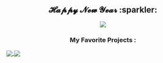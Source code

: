 <!-- DEB : Présentation -->
<div align=center>
    <h2>𝓗𝓪𝓹𝓹𝔂 𝓝𝓮𝔀 𝓨𝓮𝓪𝓻 :sparkler:</h2>
</div>
<!-- FIN : Présentation -->

<!-- DEB : Statistiques -->
<p align=center>
  <a href="https://github.com/jasongouzien-off/jasongouzien-off">
  <img align="center" src="https://github-readme-stats.vercel.app/api?username=jasongouzien-off&show_icons=true&hide_title=boolean&theme=dark">
  </a>
</p>
<!-- FIN : Statistiques -->

<!-- DEB : Repos Épinglés -->
<h3 align="center">My Favorite Projects : </h3>
<a href="https://site/utilisateur/projet">
  <img align="center" src="https://github-readme-stats.vercel.app/api/pin/?username=jasongouzien-off&repo=projet&show_owner=true&theme=dark">
</a>
<a href="https://site/utilisateur/projet">
  <img align="center" src="https://github-readme-stats.vercel.app/api/pin/?username=jasongouzien-off&repo=projet&show_owner=true&theme=dark">
</a>
<!-- FIN : Repos Épinglés -->